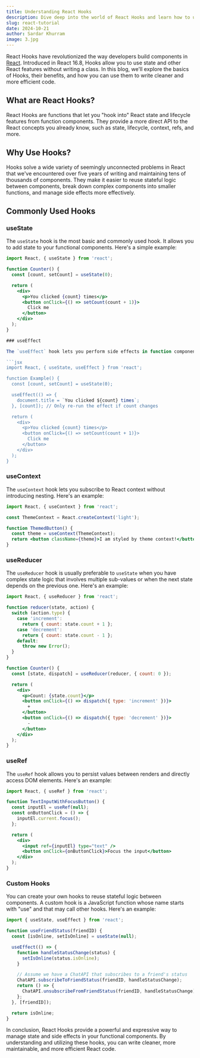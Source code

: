 ```yaml
---
title: Understanding React Hooks
description: Dive deep into the world of React Hooks and learn how to use them effectively in your projects
slug: react-tutorial
date: 2024-10-21
author: Sardar Khurram
image: 3.jpg
---
```


React Hooks have revolutionized the way developers build components in [React](https://reactjs.org/). Introduced in React 16.8, Hooks allow you to use state and other React features without writing a class. In this blog, we'll explore the basics of Hooks, their benefits, and how you can use them to write cleaner and more efficient code.

## What are React Hooks?

React Hooks are functions that let you "hook into" React state and lifecycle features from function components. They provide a more direct API to the React concepts you already know, such as state, lifecycle, context, refs, and more.

## Why Use Hooks?

Hooks solve a wide variety of seemingly unconnected problems in React that we've encountered over five years of writing and maintaining tens of thousands of components. They make it easier to reuse stateful logic between components, break down complex components into smaller functions, and manage side effects more effectively.

## Commonly Used Hooks

### useState

The `useState` hook is the most basic and commonly used hook. It allows you to add state to your functional components. Here's a simple example:

```jsx
import React, { useState } from 'react';

function Counter() {
  const [count, setCount] = useState(0);

  return (
    <div>
      <p>You clicked {count} times</p>
      <button onClick={() => setCount(count + 1)}>
        Click me
      </button>
    </div>
  );
}

### useEffect

The `useEffect` hook lets you perform side effects in function components. It serves the same purpose as `componentDidMount`, `componentDidUpdate`, and `componentWillUnmount` in React classes, but unified into a single API. Here's an example:

```jsx
import React, { useState, useEffect } from 'react';

function Example() {
  const [count, setCount] = useState(0);

  useEffect(() => {
    document.title = `You clicked ${count} times`;
  }, [count]); // Only re-run the effect if count changes

  return (
    <div>
      <p>You clicked {count} times</p>
      <button onClick={() => setCount(count + 1)}>
        Click me
      </button>
    </div>
  );
}
```

### useContext

The `useContext` hook lets you subscribe to React context without introducing nesting. Here's an example:

```jsx
import React, { useContext } from 'react';

const ThemeContext = React.createContext('light');

function ThemedButton() {
  const theme = useContext(ThemeContext);
  return <button className={theme}>I am styled by theme context!</button>;
}
```

### useReducer

The `useReducer` hook is usually preferable to `useState` when you have complex state logic that involves multiple sub-values or when the next state depends on the previous one. Here's an example:

```jsx
import React, { useReducer } from 'react';

function reducer(state, action) {
  switch (action.type) {
    case 'increment':
      return { count: state.count + 1 };
    case 'decrement':
      return { count: state.count - 1 };
    default:
      throw new Error();
  }
}

function Counter() {
  const [state, dispatch] = useReducer(reducer, { count: 0 });

  return (
    <div>
      <p>Count: {state.count}</p>
      <button onClick={() => dispatch({ type: 'increment' })}>
        +
      </button>
      <button onClick={() => dispatch({ type: 'decrement' })}>
        -
      </button>
    </div>
  );
}
```

### useRef

The `useRef` hook allows you to persist values between renders and directly access DOM elements. Here's an example:

```jsx
import React, { useRef } from 'react';

function TextInputWithFocusButton() {
  const inputEl = useRef(null);
  const onButtonClick = () => {
    inputEl.current.focus();
  };

  return (
    <div>
      <input ref={inputEl} type="text" />
      <button onClick={onButtonClick}>Focus the input</button>
    </div>
  );
}
```

### Custom Hooks

You can create your own hooks to reuse stateful logic between components. A custom hook is a JavaScript function whose name starts with "use" and that may call other hooks. Here's an example:

```jsx
import { useState, useEffect } from 'react';

function useFriendStatus(friendID) {
  const [isOnline, setIsOnline] = useState(null);

  useEffect(() => {
    function handleStatusChange(status) {
      setIsOnline(status.isOnline);
    }

    // Assume we have a ChatAPI that subscribes to a friend's status
    ChatAPI.subscribeToFriendStatus(friendID, handleStatusChange);
    return () => {
      ChatAPI.unsubscribeFromFriendStatus(friendID, handleStatusChange);
    };
  }, [friendID]);

  return isOnline;
}
```

In conclusion, React Hooks provide a powerful and expressive way to manage state and side effects in your functional components. By understanding and utilizing these hooks, you can write cleaner, more maintainable, and more efficient React code.






























































































































